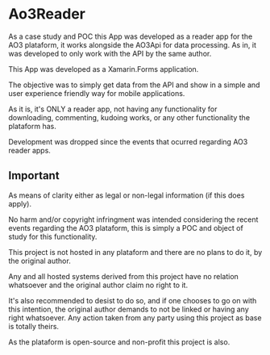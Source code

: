 # Ao3Reader
As a case study and POC this App was developed as a reader app for the AO3 plataform, it works alongside the AO3Api for data processing. As in, it was developed to only work with the API by the same author.

This App was developed as a Xamarin.Forms application.

The objective was to simply get data from the API and show in a simple and user experience friendly way for mobile applications.

As it is, it's ONLY a reader app, not having any functionality for downloading, commenting, kudoing works, or any other functionality the plataform has.

Development was dropped since the events that ocurred regarding AO3 reader apps.

## Important
As means of clarity either as legal or non-legal information (if this does apply).

No harm and/or copyright infringment was intended considering the recent events regarding the AO3 plataform, this is simply a POC and object of study for this functionality.

This project is not hosted in any plataform and there are no plans to do it, by the original author.

Any and all hosted systems derived from this project have no relation whatsoever and the original author claim no right to it.

It's also recommended to desist to do so, and if one chooses to go on with this intention, the original author demands to not be linked or having any right whatsoever. Any action taken from any party using this project as base is totally theirs.

As the plataform is open-source and non-profit this project is also.
